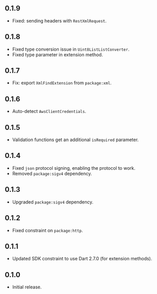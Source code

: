 ## 0.1.9

- Fixed: sending headers with `RestXmlRequest`.

## 0.1.8

- Fixed type conversion issue in `Uint8ListListConverter`.
- Fixed type parameter in extension method.

## 0.1.7

- Fix: export `XmlFindExtension` from `package:xml`.

## 0.1.6

- Auto-detect `AwsClientCredentials`.

## 0.1.5

- Validation functions get an additional `isRequired` parameter.

## 0.1.4

- Fixed `json` protocol signing, enabling the protocol to work.
- Removed `package:sigv4` dependency.

## 0.1.3

- Upgraded `package:sigv4` dependency.

## 0.1.2

- Fixed constraint on `package:http`.

## 0.1.1

- Updated SDK constraint to use Dart 2.7.0 (for extension methods).

## 0.1.0

- Initial release.
